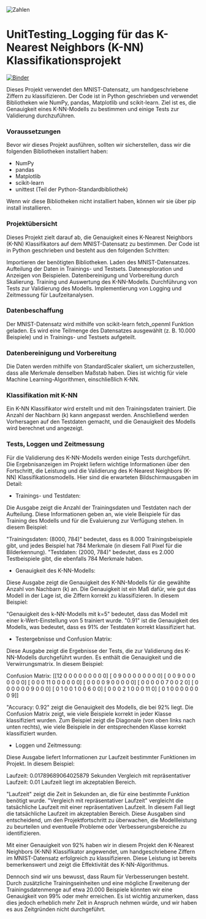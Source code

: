 <img alt="Zahlen" src="https://www.researchgate.net/publication/313810192/figure/fig7/AS:960348609851392@1605976359144/The-MNIST-dataset-consists-of-28-by-28-pixel-black-and-white-images-of-handwritten-digits.gif">

# UnitTesting_Logging für das K-Nearest Neighbors (K-NN) Klassifikationsprojekt
[![Binder](https://mybinder.org/badge_logo.svg)](https://mybinder.org/v2/gh/beckceline/UnitTesting_Logging/HEAD)

Dieses Projekt verwendet den MNIST-Datensatz, um handgeschriebene Ziffern zu klassifizieren. Der Code ist in Python geschrieben und verwendet Bibliotheken wie NumPy, pandas, Matplotlib und scikit-learn. Ziel ist es, die Genauigkeit eines K-NN-Modells zu bestimmen und einige Tests zur Validierung durchzuführen.

### Voraussetzungen<a name="voraussetzungen"></a>
Bevor wir dieses Projekt ausführen, sollten wir sicherstellen, dass wir die folgenden Bibliotheken installiert haben:

- NumPy
- pandas
- Matplotlib
- scikit-learn
- unittest (Teil der Python-Standardbibliothek)

Wenn wir diese Bibliotheken nicht installiert haben, können wir sie über pip install <bibliotheksname> installieren.

### Projektübersicht
Dieses Projekt zielt darauf ab, die Genauigkeit eines K-Nearest Neighbors (K-NN) Klassifikators auf dem MNIST-Datensatz zu bestimmen. Der Code ist in Python geschrieben und besteht aus den folgenden Schritten:

Importieren der benötigten Bibliotheken.
Laden des MNIST-Datensatzes.
Aufteilung der Daten in Trainings- und Testsets.
Datenexploration und Anzeigen von Beispielen.
Datenbereinigung und Vorbereitung durch Skalierung.
Training und Auswertung des K-NN-Modells.
Durchführung von Tests zur Validierung des Modells.
Implementierung von Logging und Zeitmessung für Laufzeitanalysen.

### Datenbeschaffung
Der MNIST-Datensatz wird mithilfe von scikit-learn fetch_openml Funktion geladen. Es wird eine Teilmenge des Datensatzes ausgewählt (z. B. 10.000 Beispiele) und in Trainings- und Testsets aufgeteilt.

### Datenbereinigung und Vorbereitung
Die Daten werden mithilfe von StandardScaler skaliert, um sicherzustellen, dass alle Merkmale denselben Maßstab haben. Dies ist wichtig für viele Machine Learning-Algorithmen, einschließlich K-NN.

### Klassifikation mit K-NN
Ein K-NN Klassifikator wird erstellt und mit den Trainingsdaten trainiert. Die Anzahl der Nachbarn (k) kann angepasst werden. Anschließend werden Vorhersagen auf den Testdaten gemacht, und die Genauigkeit des Modells wird berechnet und angezeigt.

### Tests, Loggen und Zeitmessung
Für die Validierung des K-NN-Modells werden einige Tests durchgeführt. Die Ergebnisanzeigen im Projekt liefern wichtige Informationen über den Fortschritt, die Leistung und die Validierung des K-Nearest Neighbors (K-NN) Klassifikationsmodells. Hier sind die erwarteten Bildschirmausgaben im Detail:

- Trainings- und Testdaten:

Die Ausgabe zeigt die Anzahl der Trainingsdaten und Testdaten nach der Aufteilung. Diese Informationen geben an, wie viele Beispiele für das Training des Modells und für die Evaluierung zur Verfügung stehen. In diesem Beispiel:

"Trainingsdaten: (8000, 784)" bedeutet, dass es 8.000 Trainingsbeispiele gibt, und jedes Beispiel hat 784 Merkmale (in diesem Fall Pixel für die Bilderkennung).
"Testdaten: (2000, 784)" bedeutet, dass es 2.000 Testbeispiele gibt, die ebenfalls 784 Merkmale haben.

- Genauigkeit des K-NN-Modells:

Diese Ausgabe zeigt die Genauigkeit des K-NN-Modells für die gewählte Anzahl von Nachbarn (k) an. Die Genauigkeit ist ein Maß dafür, wie gut das Modell in der Lage ist, die Ziffern korrekt zu klassifizieren. In diesem Beispiel:

"Genauigkeit des k-NN-Modells mit k=5" bedeutet, dass das Modell mit einer k-Wert-Einstellung von 5 trainiert wurde.
"0.91" ist die Genauigkeit des Modells, was bedeutet, dass es 91% der Testdaten korrekt klassifiziert hat.

- Testergebnisse und Confusion Matrix:

Diese Ausgabe zeigt die Ergebnisse der Tests, die zur Validierung des K-NN-Modells durchgeführt wurden. Es enthält die Genauigkeit und die Verwirrungsmatrix. In diesem Beispiel:

Confusion Matrix:
[[12  0  0  0  0  0  0  0  0  0]
 [ 0  9  0  0  0  0  0  0  0  0]
 [ 0  0  9  0  0  0  0  0  0  0]
 [ 0  0  0 11  0  0  0  0  0  0]
 [ 0  0  0  0  9  0  0  0  0  0]
 [ 0  0  0  0  0  7  0  0  2  0]
 [ 0  0  0  0  0  0  9  0  0  0]
 [ 0  1  0  0  1  0  0  6  0  0]
 [ 0  0  0  2  1  0  0  0 11  0]
 [ 0  1  0  0  0  0  0  0  0  9]]
 
"Accuracy: 0.92" zeigt die Genauigkeit des Modells, die bei 92% liegt.
Die Confusion Matrix zeigt, wie viele Beispiele korrekt in jeder Klasse klassifiziert wurden. Zum Beispiel zeigt die Diagonale (von oben links nach unten rechts), wie viele Beispiele in der entsprechenden Klasse korrekt klassifiziert wurden.

- Loggen und Zeitmessung:

Diese Ausgabe liefert Informationen zur Laufzeit bestimmter Funktionen im Projekt. In diesem Beispiel:

Laufzeit: 0.01789689064025879 Sekunden
Vergleich mit repräsentativer Laufzeit: 0.01
Laufzeit liegt im akzeptablen Bereich.

"Laufzeit" zeigt die Zeit in Sekunden an, die für eine bestimmte Funktion benötigt wurde.
"Vergleich mit repräsentativer Laufzeit" vergleicht die tatsächliche Laufzeit mit einer repräsentativen Laufzeit. In diesem Fall liegt die tatsächliche Laufzeit im akzeptablen Bereich.
Diese Ausgaben sind entscheidend, um den Projektfortschritt zu überwachen, die Modellleistung zu beurteilen und eventuelle Probleme oder Verbesserungsbereiche zu identifizieren.

Mit einer Genauigkeit von 92% haben wir in diesem Projekt den K-Nearest Neighbors (K-NN) Klassifikator angewendet, um handgeschriebene Ziffern im MNIST-Datensatz erfolgreich zu klassifizieren. Diese Leistung ist bereits bemerkenswert und zeigt die Effektivität des K-NN-Algorithmus.

Dennoch sind wir uns bewusst, dass Raum für Verbesserungen besteht. Durch zusätzliche Trainingseinheiten und eine mögliche Erweiterung der Trainingsdatenmenge auf etwa 20.000 Beispiele könnten wir eine Genauigkeit von 99% oder mehr erreichen. Es ist wichtig anzumerken, dass dies jedoch erheblich mehr Zeit in Anspruch nehmen würde, und wir haben es aus Zeitgründen nicht durchgeführt.
